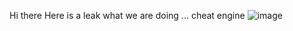 Hi there Here is a leak what we are doing ... cheat engine ![image](https://github.com/Enzoe1522/test1/assets/146473019/f0342e49-e11d-4986-8516-ce064f267feb)
